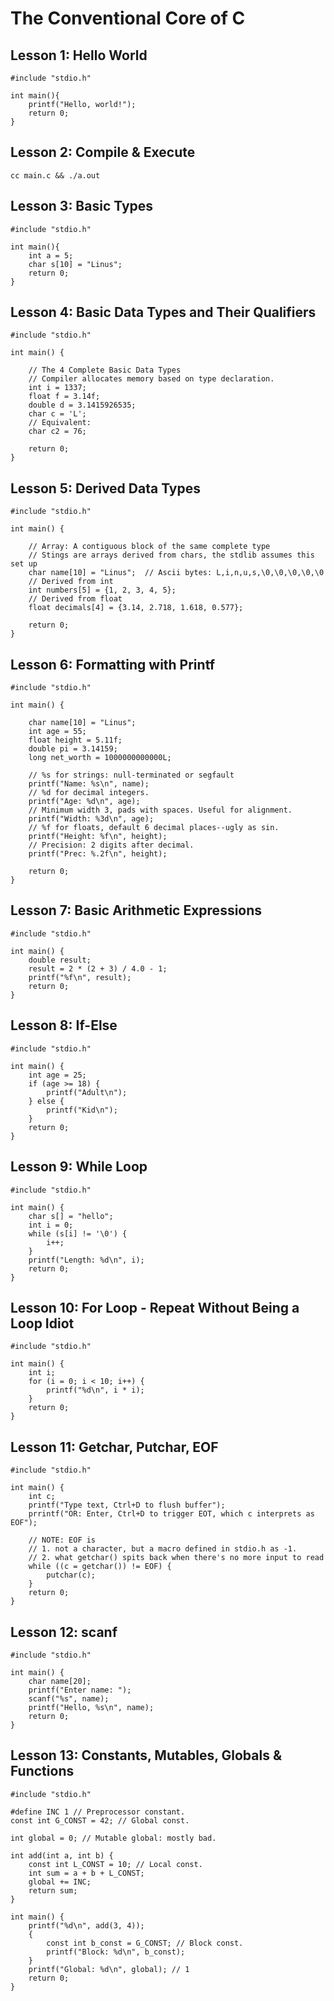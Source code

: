 # The Conventional Core of C

## Lesson 1: Hello World

    #include "stdio.h"

    int main(){
        printf("Hello, world!");
        return 0;
    }

## Lesson 2: Compile & Execute

    cc main.c && ./a.out

## Lesson 3: Basic Types

    #include "stdio.h"

    int main(){
        int a = 5;
        char s[10] = "Linus";
        return 0;
    }

## Lesson 4: Basic Data Types and Their Qualifiers

    #include "stdio.h"

    int main() {

        // The 4 Complete Basic Data Types 
        // Compiler allocates memory based on type declaration.
        int i = 1337;              
        float f = 3.14f;           
        double d = 3.1415926535;   
        char c = 'L';             
        // Equivalent:
        char c2 = 76;

        return 0;
    } 

## Lesson 5: Derived Data Types

    #include "stdio.h"

    int main() {

        // Array: A contiguous block of the same complete type
        // Stings are arrays derived from chars, the stdlib assumes this set up
        char name[10] = "Linus";  // Ascii bytes: L,i,n,u,s,\0,\0,\0,\0,\0
        // Derived from int
        int numbers[5] = {1, 2, 3, 4, 5};
        // Derived from float
        float decimals[4] = {3.14, 2.718, 1.618, 0.577};

        return 0;
    } 

## Lesson 6: Formatting with Printf

    #include "stdio.h"

    int main() {

        char name[10] = "Linus";
        int age = 55;
        float height = 5.11f;
        double pi = 3.14159;
        long net_worth = 1000000000000L;

        // %s for strings: null-terminated or segfault
        printf("Name: %s\n", name);
        // %d for decimal integers.
        printf("Age: %d\n", age);
        // Minimum width 3, pads with spaces. Useful for alignment.
        printf("Width: %3d\n", age);
        // %f for floats, default 6 decimal places--ugly as sin.
        printf("Height: %f\n", height);
        // Precision: 2 digits after decimal.
        printf("Prec: %.2f\n", height);

        return 0;
    } 

## Lesson 7: Basic Arithmetic Expressions

    #include "stdio.h"

    int main() {
        double result;
        result = 2 * (2 + 3) / 4.0 - 1;
        printf("%f\n", result);
        return 0;
    } 

## Lesson 8: If-Else

    #include "stdio.h"

    int main() {
        int age = 25;
        if (age >= 18) {
            printf("Adult\n");
        } else {
            printf("Kid\n");
        }
        return 0;
    } 

## Lesson 9: While Loop

    #include "stdio.h"

    int main() {
        char s[] = "hello";
        int i = 0;
        while (s[i] != '\0') {
            i++;
        }
        printf("Length: %d\n", i);
        return 0;
    } 

## Lesson 10: For Loop - Repeat Without Being a Loop Idiot

    #include "stdio.h"

    int main() {
        int i;
        for (i = 0; i < 10; i++) {
            printf("%d\n", i * i);
        }
        return 0;
    } 

## Lesson 11: Getchar, Putchar, EOF

    #include "stdio.h"

    int main() {
        int c;
        printf("Type text, Ctrl+D to flush buffer"); 
        prrintf("OR: Enter, Ctrl+D to trigger EOT, which c interprets as EOF"); 

        // NOTE: EOF is
        // 1. not a character, but a macro defined in stdio.h as -1. 
        // 2. what getchar() spits back when there's no more input to read 
        while ((c = getchar()) != EOF) {
            putchar(c);
        }
        return 0;
    }

## Lesson 12: scanf

    #include "stdio.h"

    int main() {
        char name[20];
        printf("Enter name: ");
        scanf("%s", name);
        printf("Hello, %s\n", name);
        return 0;
    } 

## Lesson 13: Constants, Mutables, Globals & Functions

    #include "stdio.h"

    #define INC 1 // Preprocessor constant.
    const int G_CONST = 42; // Global const.

    int global = 0; // Mutable global: mostly bad.

    int add(int a, int b) {
        const int L_CONST = 10; // Local const.
        int sum = a + b + L_CONST;
        global += INC;
        return sum;
    }

    int main() {
        printf("%d\n", add(3, 4)); 
        {
            const int b_const = G_CONST; // Block const.
            printf("Block: %d\n", b_const);
        }
        printf("Global: %d\n", global); // 1
        return 0;
    }
